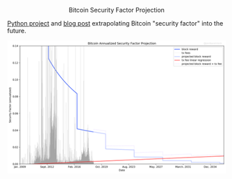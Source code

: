 <center> <p id="title">Bitcoin Security Factor Projection</p> </center>

[Python project](https://github.com/jordanmmck/bitcoin_security_factor) and [blog post](https://medium.com/@jordanmmck/bitcoin-security-in-one-chart-694ee3ed8c2d) extrapolating Bitcoin "security factor" into the future.

<img src="/public/images/security_factor.png" alt="Security Factor plot"/>
